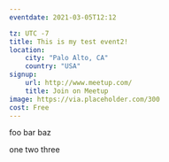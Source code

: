 ```yaml
---
eventdate: 2021-03-05T12:12

tz: UTC -7
title: This is my test event2!
location:
    city: "Palo Alto, CA"
    country: "USA"
signup:
    url: http://www.meetup.com/
    title: Join on Meetup
image: https://via.placeholder.com/300
cost: Free
---
```


foo bar baz

one two three